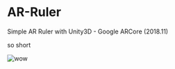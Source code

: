 # AR-Ruler
Simple AR Ruler with Unity3D - Google ARCore (2018.11)











so short

![wow](https://user-images.githubusercontent.com/32290988/66709601-b6457180-eda2-11e9-9aea-b09098f55760.jpg)
 

